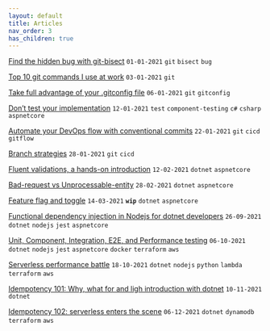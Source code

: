 ```yaml
---
layout: default
title: Articles
nav_order: 3
has_children: true
---
```


[Find the hidden bug with git-bisect](https://eduardbargues.medium.com/find-the-hidden-bug-with-git-bisect-11ffa965fee3)
`01-01-2021` `git` `bisect` `bug`

[Top 10 git commands I use at work](https://eduardbargues.github.io/docs/articles/top%2010%20git%20commands.html)
`03-01-2021` `git`

[Take full advantage of your .gitconfig file](https://eduardbargues.github.io/docs/articles/Take%20full%20advantage%20of%20your%20.gitconfig%20file.html)
`06-01-2021` `git` `gitconfig`

[Don’t test your implementation](https://eduardbargues.medium.com/dont-test-your-implementation-e7bb4518728d)
`12-01-2021` `test` `component-testing` `c#` `csharp` `aspnetcore`

[Automate your DevOps flow with conventional commits](https://eduardbargues.medium.com/automate-your-devops-flow-with-conventional-commits-9e2b5735d054?source=rss-97fd5aab88d2------2)
`22-01-2021` `git` `cicd` `gitflow`

[Branch strategies](https://eduardbargues.medium.com/branch-strategies-51750c59326c?source=rss-97fd5aab88d2------2)
`28-01-2021` `git` `cicd`

[Fluent validations, a hands-on introduction](https://eduardbargues.medium.com/fluent-validations-a-hands-on-introduction-87a0ebc6b815?source=rss-97fd5aab88d2------2)
`12-02-2021` `dotnet` `aspnetcore`

[Bad-request vs Unprocessable-entity](https://eduardbargues.medium.com/bad-request-vs-unprocessable-entity-ef8a29421449?source=rss-97fd5aab88d2------2)
`28-02-2021` `dotnet` `aspnetcore`

[Feature flag and toggle](https://eduardbargues.medium.com/feature-flag-toggle-1f8e5cdd7c6?source=rss-97fd5aab88d2------2)
`14-03-2021` **`wip`** `dotnet` `aspnetcore`

[Functional dependency injection in Nodejs for dotnet developers](https://eduardbargues.medium.com/functional-dependency-injection-in-nodejs-a0a5577f11c?source=rss-97fd5aab88d2------2)
`26-09-2021` `dotnet` `nodejs` `jest` `aspnetcore`

[Unit, Component, Integration, E2E, and Performance testing](https://eduardbargues.medium.com/unit-component-integration-e2e-and-performance-testing-2ecf0ef6b68b?source=rss-97fd5aab88d2------2)
`06-10-2021` `dotnet` `nodejs` `jest` `aspnetcore` `docker` `terraform` `aws`

[Serverless performance battle](https://eduardbargues.medium.com/serverless-performance-battle-5ada0e879fe9?source=rss-97fd5aab88d2------2)
`18-10-2021` `dotnet` `nodejs` `python` `lambda` `terraform` `aws`

[Idempotency 101: Why, what for and ligh introduction with dotnet](https://eduardbargues.medium.com/idempotency-101-894434bcbe02?source=rss-97fd5aab88d2------2)
`10-11-2021` `dotnet`

[Idempotency 102: serverless enters the scene](https://eduardbargues.medium.com/idempotency-102-serverless-enters-the-scene-4ea1709b41af?source=rss-97fd5aab88d2------2)
`06-12-2021` `dotnet` `dynamodb` `terraform` `aws`
